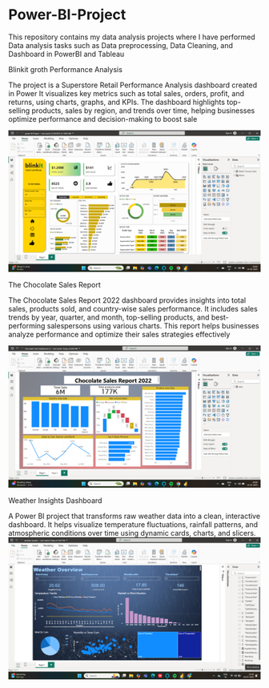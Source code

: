 # Power-BI-Project
This repository contains my data analysis projects where I have performed Data analysis tasks such as Data preprocessing, Data Cleaning, and Dashboard in PowerBI and Tableau

 Blinkit groth Performance Analysis

The project is a Superstore Retail Performance Analysis dashboard created in Power It visualizes key metrics such as total sales, orders, profit, and returns, using charts, graphs, and KPIs. The dashboard highlights top-selling products, sales by region, and trends over time, helping businesses optimize performance and decision-making to boost sale


![image alt](https://github.com/rosh799/Excel-Dashboard-Projects/blob/3ff75f217e793fb9aa37acd61d68f1ee6828a4f8/Blinkit%20project.png)


The Chocolate Sales Report

The Chocolate Sales Report 2022 dashboard provides insights into total sales, products sold, and country-wise sales performance. It includes sales trends by year, quarter, and month, top-selling products, and best-performing salespersons using various charts. This report helps businesses analyze performance and optimize their sales strategies effectively

![image alt](https://github.com/rosh799/Excel-Dashboard-Projects/blob/3ff75f217e793fb9aa37acd61d68f1ee6828a4f8/Chocolate%20sales.png)



 Weather Insights Dashboard
 
 
A Power BI project that transforms raw weather data into a clean, interactive dashboard. It helps visualize temperature fluctuations, rainfall patterns, and atmospheric conditions over time using dynamic cards, charts, and slicers.
![image alt](https://github.com/rosh799/Power-BI-Project/blob/f3796265f2e72961cc10defa2d18be4e4ed7f40f/weather%20Overview.png)
